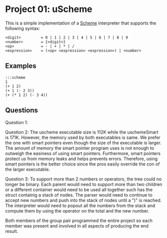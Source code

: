 Project 01: uScheme
===================

This is a simple implementation of a [Scheme] interpreter that supports the
following syntax:

    <digit>         = 0 | 1 | 2 | 3 | 4 | 5 | 6 | 7 | 8 | 9
    <number>        = {<digit>}
    <op>            = - | + | * | /
    <expression>    = (<op> <expression> <expression>) | <number>

Examples
--------

    :::scheme
    1
    (+ 1 2)
    (+ 1 (- 2 3))
    (+ (* 1 2) (- 3 4))

[Scheme]:   https://en.wikipedia.org/wiki/Scheme_(programming_language)

Questions
---------

Question 1:


Question 2:
	The uscheme executable size is 112K while the uschemeSmart is 171K. However, the memory used by both executables is same. We prefer the one with smart pointers even though the size of the executable is larger. The amount of memory the smart pointer program uses is not enough to outweigh the easiness of using smart pointers. Furthermore, smart pointers protect us from memory leaks and helps prevents errors. Therefore, using smart pointers is the better choice since the pros easily override the con of the larger executable.  

Question 3:
	To support more than 2 numbers or operators, the tree could no longer be binary. Each parent would need to support more than two children or a different container would need to be used all together such has the struct containig a stack of nodes. The parser would need to continue to accept new numbers and push into the stack of nodes until a ")" is reached. The interpreter would need to popout all the numbers from the stack and compute them by using the operator on the total and the new number. 


Both members of the group pair programmed the entire project so each member was present and involved in all aspects of producing the end result.
